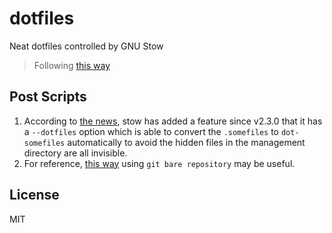 # dotfiles
Neat dotfiles controlled by GNU Stow
> Following [this way](https://farseerfc.me/using-gnu-stow-to-manage-your-dotfiles.html)

## Post Scripts
1. According to [the news](http://git.savannah.gnu.org/cgit/stow.git/tree/NEWS), stow has added a feature since v2.3.0 that it has a `--dotfiles` option which is able to convert the `.somefiles` to `dot-somefiles` automatically to avoid the hidden files in the management directory are all invisible.
2. For reference, [this way](https://developer.atlassian.com/blog/2016/02/best-way-to-store-dotfiles-git-bare-repo/) using `git bare repository` may be useful.

## License
MIT
